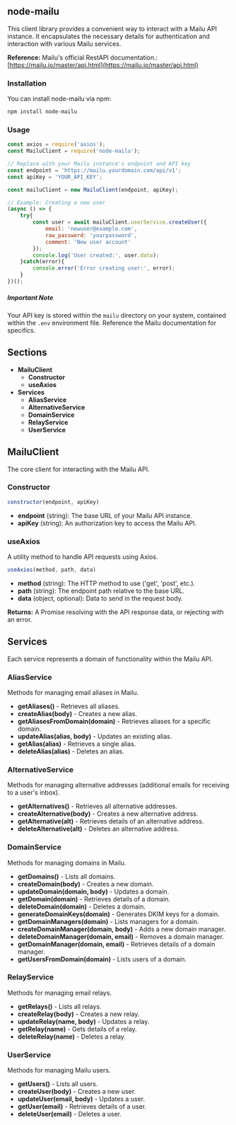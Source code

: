 ## node-mailu
This client library provides a convenient way to interact with a Mailu API instance. It encapsulates the necessary details for authentication and interaction with various Mailu services.

**Reference:**  Mailu's official RestAPI documentation.: [https://mailu.io/master/api.html](https://mailu.io/master/api.html)

### Installation
You can install node-mailu via npm:
```bash
npm install node-mailu
```

### Usage
```javascript
const axios = require('axios');
const MailuClient = require('node-mailu');

// Replace with your Mailu instance's endpoint and API key
const endpoint = 'https://mailu.yourdomain.com/api/v1';
const apiKey = 'YOUR_API_KEY'; 

const mailuClient = new MailuClient(endpoint, apiKey);

// Example: Creating a new user
(async () => {
    try{
        const user = await mailuClient.userService.createUser({
            email: 'newuser@example.com',
            raw_password: 'yourpassword',
            comment: 'New user account'
        });
        console.log('User created:', user.data);
    }catch(error){
        console.error('Error creating user:', error);
    }
})();

```
##### Important Note
Your API key is stored within the `mailu` directory on your system, contained within the `.env` environment file. Reference the Mailu documentation for specifics.

## Sections
* **MailuClient**
    * **Constructor** 
    * **useAxios**
* **Services**
    * **AliasService**
    * **AlternativeService**
    * **DomainService**
    * **RelayService**
    * **UserService** 

## MailuClient
The core client for interacting with the Mailu API.
### Constructor
```javascript
constructor(endpoint, apiKey)
```
* **endpoint** (string): The base URL of your Mailu API instance.
* **apiKey** (string): An authorization key to access the Mailu API.

### useAxios
A utility method to handle API requests using Axios.
```javascript
useAxios(method, path, data)
```
* **method** (string): The HTTP method to use ('get', 'post', etc.).
* **path** (string): The endpoint path relative to the base URL.
* **data** (object, optional):  Data to send in the request body.

**Returns:** A Promise resolving with the API response data, or rejecting with an error.

## Services
Each service represents a domain of functionality within the Mailu API.

### AliasService
Methods for managing email aliases in Mailu.

* **getAliases()** - Retrieves all aliases.
* **createAlias(body)** - Creates a new alias.
* **getAliasesFromDomain(domain)** - Retrieves aliases for a specific domain.
* **updateAlias(alias, body)** - Updates an existing alias.
* **getAlias(alias)** - Retrieves a single alias.
* **deleteAlias(alias)** - Deletes an alias.

### AlternativeService
Methods for managing alternative addresses (additional emails for receiving to a user's inbox).

* **getAlternatives()** - Retrieves all alternative addresses.
* **createAlternative(body)** - Creates a new alternative address.
* **getAlternative(alt)** - Retrieves details of an alternative address.
* **deleteAlternative(alt)** - Deletes an alternative address.

### DomainService
Methods for managing domains in Mailu.

* **getDomains()** - Lists all domains.
* **createDomain(body)** - Creates a new domain.
* **updateDomain(domain, body)** - Updates a domain.
* **getDomain(domain)** - Retrieves details of a domain.
* **deleteDomain(domain)** - Deletes a domain.
* **generateDomainKeys(domain)** - Generates DKIM keys for a domain.
* **getDomainManagers(domain)** - Lists managers for a domain.
* **createDomainManager(domain, body)** - Adds a new domain manager.
* **deleteDomainManager(domain, email)** - Removes a domain manager.
* **getDomainManager(domain, email)** - Retrieves details of a domain manager.
* **getUsersFromDomain(domain)** - Lists users of a domain.

### RelayService

Methods for managing email relays.

* **getRelays()** - Lists all relays.
* **createRelay(body)** - Creates a new relay.
* **updateRelay(name, body)** - Updates a relay.
* **getRelay(name)** - Gets details of a relay.
* **deleteRelay(name)** - Deletes a relay.

### UserService

Methods for managing Mailu users.

* **getUsers()** - Lists all users.
* **createUser(body)** -  Creates a new user.
* **updateUser(email, body)** - Updates a user.
* **getUser(email)** - Retrieves details of a user.
* **deleteUser(email)** - Deletes a user. 